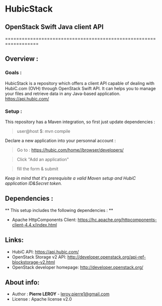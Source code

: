# HubicStack
## OpenStack Swift Java client API
==================================================================

## Overview :
### Goals :
HubicStack is a repository which offers a client API capable of dealing with HubiC.com (OVH) through OpenStack Swift API.
It can helps you to manage your files and retrieve data in any Java-based application.
https://api.hubic.com/

### Setup :
This repository has a Maven integration, so first just update dependencies :
> user@host $: mvn compile

Declare a new application into your personnal account :
> Go to : https://hubic.com/home//browser/developers/

> Click "Add an application"

> fill the form & submit

*Keep in mind that it's prerequisite a valid Maven setup and HubiC application ID&Secret token.*

## Dependencies :

** This setup includes the following dependencies : **

* Apache HttpComponents Client: https://hc.apache.org/httpcomponents-client-4.4.x/index.html

## Links:

* HubiC API: https://api.hubic.com/
* OpenStack Storage v2 API: http://developer.openstack.org/api-ref-blockstorage-v2.html
* OpenStack developer homepage: http://developer.openstack.org/

## About info:

* Author : **Pierre LEROY**  - <leroy.pierre1@gmail.com>
* License : Apache license v2.0
